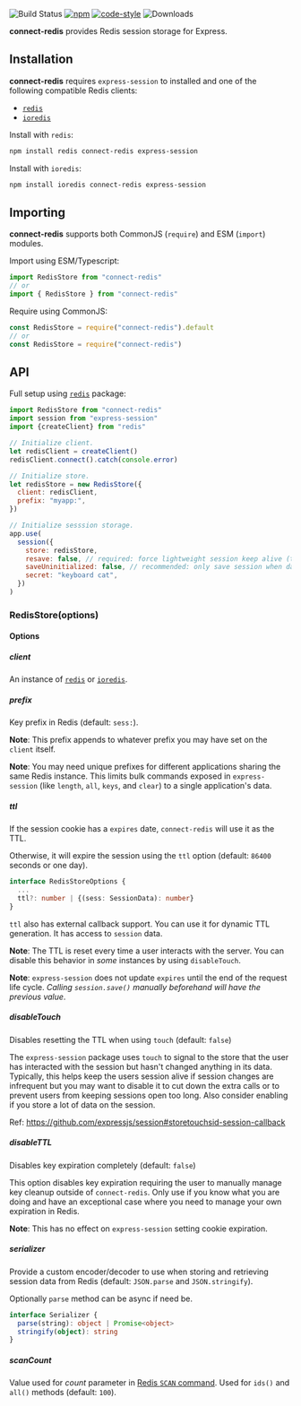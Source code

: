 ![Build Status](https://github.com/tj/connect-redis/workflows/build/badge.svg?branch=master) [![npm](https://img.shields.io/npm/v/connect-redis.svg)](https://npmjs.com/package/connect-redis) [![code-style](https://img.shields.io/badge/code_style-prettier-ff69b4.svg)](https://gitter.im/jlongster/prettier) ![Downloads](https://img.shields.io/npm/dm/connect-redis.svg)

**connect-redis** provides Redis session storage for Express.

## Installation

**connect-redis** requires `express-session` to installed and one of the following compatible Redis clients:

- [`redis`][1]
- [`ioredis`][2]

Install with `redis`:

```sh
npm install redis connect-redis express-session
```

Install with `ioredis`:

```sh
npm install ioredis connect-redis express-session
```

## Importing

**connect-redis** supports both CommonJS (`require`) and ESM (`import`) modules.

Import using ESM/Typescript:

```js
import RedisStore from "connect-redis"
// or
import { RedisStore } from "connect-redis"
```

Require using CommonJS:

```js
const RedisStore = require("connect-redis").default
// or
const RedisStore = require("connect-redis")
```

## API

Full setup using [`redis`][1] package:

```js
import RedisStore from "connect-redis"
import session from "express-session"
import {createClient} from "redis"

// Initialize client.
let redisClient = createClient()
redisClient.connect().catch(console.error)

// Initialize store.
let redisStore = new RedisStore({
  client: redisClient,
  prefix: "myapp:",
})

// Initialize sesssion storage.
app.use(
  session({
    store: redisStore,
    resave: false, // required: force lightweight session keep alive (touch)
    saveUninitialized: false, // recommended: only save session when data exists
    secret: "keyboard cat",
  })
)
```

### RedisStore(options)

#### Options

##### client

An instance of [`redis`][1] or [`ioredis`][2].

##### prefix

Key prefix in Redis (default: `sess:`).

**Note**: This prefix appends to whatever prefix you may have set on the `client` itself.

**Note**: You may need unique prefixes for different applications sharing the same Redis instance. This limits bulk commands exposed in `express-session` (like `length`, `all`, `keys`, and `clear`) to a single application's data.

##### ttl

If the session cookie has a `expires` date, `connect-redis` will use it as the TTL.

Otherwise, it will expire the session using the `ttl` option (default: `86400` seconds or one day).

```ts
interface RedisStoreOptions {
  ...
  ttl?: number | {(sess: SessionData): number}
}
```

`ttl` also has external callback support. You can use it for dynamic TTL generation. It has access to `session` data.

**Note**: The TTL is reset every time a user interacts with the server. You can disable this behavior in _some_ instances by using `disableTouch`.

**Note**: `express-session` does not update `expires` until the end of the request life cycle. _Calling `session.save()` manually beforehand will have the previous value_.

##### disableTouch

Disables resetting the TTL when using `touch` (default: `false`)

The `express-session` package uses `touch` to signal to the store that the user has interacted with the session but hasn't changed anything in its data. Typically, this helps keep the users session alive if session changes are infrequent but you may want to disable it to cut down the extra calls or to prevent users from keeping sessions open too long. Also consider enabling if you store a lot of data on the session.

Ref: <https://github.com/expressjs/session#storetouchsid-session-callback>

##### disableTTL

Disables key expiration completely (default: `false`)

This option disables key expiration requiring the user to manually manage key cleanup outside of `connect-redis`. Only use if you know what you are doing and have an exceptional case where you need to manage your own expiration in Redis.

**Note**: This has no effect on `express-session` setting cookie expiration.

##### serializer

Provide a custom encoder/decoder to use when storing and retrieving session data from Redis (default: `JSON.parse` and `JSON.stringify`).

Optionally `parse` method can be async if need be.

```ts
interface Serializer {
  parse(string): object | Promise<object>
  stringify(object): string
}
```

##### scanCount

Value used for _count_ parameter in [Redis `SCAN` command](https://redis.io/commands/scan#the-count-option). Used for `ids()` and `all()` methods (default: `100`).

[1]: https://github.com/NodeRedis/node-redis
[2]: https://github.com/luin/ioredis
